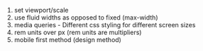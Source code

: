 1. set viewport/scale
2. use fluid widths as opposed to fixed (max-width)
3. media queries - Different css styling for different screen sizes
4. rem units over px (rem units are multipliers)
5. mobile first method (design method)

